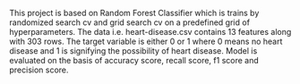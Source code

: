 This project is based on Random Forest Classifier which is trains by randomized search cv and grid search cv on a predefined grid of hyperparameters. The data i.e. heart-disease.csv contains 13 features along with 303 rows. The target variable is either 0 or 1 where 0 means no heart disease and 1 is signifying the possibility of heart disease. Model is evaluated on the basis of accuracy score, recall score, f1 score and precision score.
